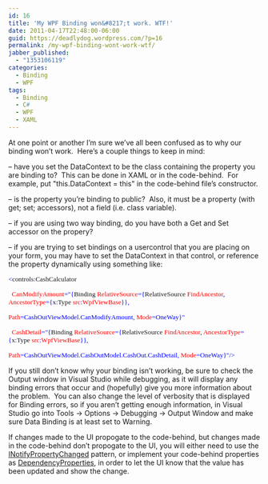 ```yaml
---
id: 16
title: 'My WPF Binding won&#8217;t work. WTF!'
date: 2011-04-17T22:48:00-06:00
guid: https://deadlydog.wordpress.com/?p=16
permalink: /my-wpf-binding-wont-work-wtf/
jabber_published:
  - "1353106119"
categories:
  - Binding
  - WPF
tags:
  - Binding
  - C#
  - WPF
  - XAML
---
```

At one point or another I&#8217;m sure we&#8217;ve all been confused as to why our binding won&#8217;t work.&#160; Here&#8217;s a couple things to keep in mind:

&#8211; have you set the DataContext to be the class containing the property you are binding to?&#160; This can be done in XAML or in the code-behind.&#160; For example, put "this.DataContext = this" in the code-behind file&#8217;s constructor.

&#8211; is the property you&#8217;re binding to public?&#160; Also, it must be a property (with get; set; accessors), not a field (i.e. class variable).

&#8211; if you are using two way binding, do you have both a Get and Set accessor on the propery?

&#8211; if you are trying to set bindings on a usercontrol that you are placing on your form, you may have to set the DataContext in that control, or reference the property dynamically using something like:

<p class="MsoNormal" style="margin-bottom:0;line-height:normal;">
  <span style="font-size:10pt;font-family:consolas;color:blue;"><</span><span style="font-size:10pt;font-family:consolas;">controls<span style="color:blue;">:</span>CashCalculator</span>
</p>

<p class="MsoNormal" style="margin-bottom:0;line-height:normal;">
  <span style="font-size:10pt;font-family:consolas;"><span>&#160; </span><span style="color:red;">CanModifyAmount</span><span style="color:blue;">="{</span>Binding<span style="color:red;"> RelativeSource</span><span style="color:blue;">={</span>RelativeSource<span style="color:red;"> FindAncestor</span><span style="color:blue;">,</span><span style="color:red;"> AncestorType</span><span style="color:blue;">={</span>x<span style="color:blue;">:</span>Type<span style="color:red;"> src</span><span style="color:blue;">:</span><span style="color:red;">WpfViewBase</span><span style="color:blue;">}},</span><span style="color:red;"> </span></span>
</p>

<p class="MsoNormal" style="margin-bottom:0;line-height:normal;">
  <span style="font-size:10pt;font-family:consolas;color:red;">Path</span><span style="font-size:10pt;font-family:consolas;color:blue;">=CashOutViewModel.CanModifyAmount,</span><span style="font-size:10pt;font-family:consolas;color:red;"> Mode</span><span style="font-size:10pt;font-family:consolas;color:blue;">=OneWay}"</span>
</p>

<p class="MsoNormal" style="margin-bottom:0;line-height:normal;">
  <span style="font-size:10pt;font-family:consolas;"><span>&#160; </span><span style="color:red;">CashDetail</span><span style="color:blue;">="{</span>Binding<span style="color:red;"> RelativeSource</span><span style="color:blue;">={</span>RelativeSource<span style="color:red;"> FindAncestor</span><span style="color:blue;">,</span><span style="color:red;"> AncestorType</span><span style="color:blue;">={</span>x<span style="color:blue;">:</span>Type<span style="color:red;"> src</span><span style="color:blue;">:</span><span style="color:red;">WpfViewBase</span><span style="color:blue;">}},</span><span style="color:red;"> </span></span>
</p>

<p class="MsoNormal" style="margin-bottom:0;line-height:normal;">
  <span style="font-size:10pt;font-family:consolas;color:red;">Path</span><span style="font-size:10pt;font-family:consolas;color:blue;">=CashOutViewModel.CashOutModel.CashOut.CashDetail,</span><span style="font-size:10pt;font-family:consolas;color:red;"> Mode</span><span style="font-size:10pt;font-family:consolas;color:blue;">=OneWay}"/></span>
</p>

If you still don&#8217;t know why your binding isn&#8217;t working, be sure to check the Output window in Visual Studio while debugging, as it will display any binding errors that occur and (hopefully) give you more information about the problem.&#160; You can also change the level of verbosity that is displayed for Binding errors, so if you aren&#8217;t getting enough information, in Visual Studio go into Tools -> Options -> Debugging -> Output Window and make sure Data Binding is at least set to Warning.

If changes made to the UI propogate to the code-behind, but changes made in the code-behind don&#8217;t propogate to the UI, you will either need to use the [INotifyPropertyChanged](http://msdn.microsoft.com/en-us/library/system.componentmodel.inotifypropertychanged.aspx#Y228) pattern, or implement your code-behind properties as [DependencyProperties](http://msdn.microsoft.com/en-us/library/ms752914.aspx), in order to let the UI know that the value has been updated and show the change.
